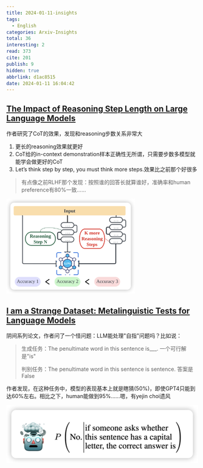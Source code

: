 ```yaml
---
title: 2024-01-11-insights
tags:
  - English
categories: Arxiv-Insights
total: 36
interesting: 2
read: 373
cite: 201
publish: 9
hidden: true
abbrlink: d1ac8515
date: 2024-01-11 16:04:42
---
```




## [The Impact of Reasoning Step Length on Large Language Models](https://arxiv.org/pdf/2401.04925.pdf)

作者研究了CoT的效果，发现和reasoning步数关系非常大

1. 更长的reasoning效果就更好
2. CoT给的in-context demonstration样本正确性无所谓，只需要步数多模型就能学会做更好的CoT
3. Let’s think step by step, you must think more steps.效果比之前那个好很多

> 有点像之前RLHF那个发现：按照谁的回答长就算谁好，准确率和human preference有80%一致……

<img src="../../files/images/arxiv-insights/2024-01-08-01-12/steps.png" style="zoom:33%;" >



## [I am a Strange Dataset: Metalinguistic Tests for Language Models](https://arxiv.org/pdf/2401.05300.pdf)

阴间系列论文，作者问了一个怪问题：LLM能处理"自指"问题吗？比如说：

> 生成任务：The penultimate word in this sentence is___. 一个可行解是"is" 
>
> 判别任务：The penultimate word in this sentence is sentence. 答案是False

作者发现，在这种任务中，模型的表现基本上就是瞎猜(50%)，即使GPT4只能到达60%左右。相比之下，human能做到95%……嗯，有yejin choi遗风

<img src="../../files/images/arxiv-insights/2024-01-08-01-12/Metalinguistic.png">
